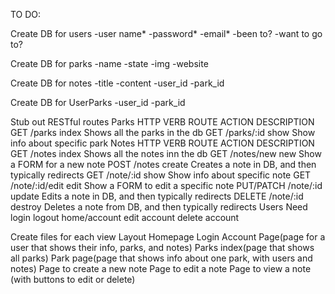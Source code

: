TO DO:


Create DB for users
  -user name*
  -password*
  -email*
  -been to?
  -want to go to?

Create DB for parks
  -name
  -state
  -img
  -website

Create DB for notes
  -title
  -content
  -user_id
  -park_id

Create DB for UserParks
  -user_id
  -park_id

Stub out RESTful routes
  Parks
    HTTP VERB          ROUTE            ACTION             DESCRIPTION              
    GET             /parks              index       Shows all the parks in the db
    GET             /parks/:id          show        Show info about specific park
  Notes
    HTTP VERB          ROUTE             ACTION             DESCRIPTION              
    GET             /notes               index       Shows all the notes inn the db
    GET             /notes/new           new         Show a FORM for a new note
    POST            /notes               create      Creates a note in DB, and then typically redirects
    GET             /note/:id            show        Show info about specific note
    GET             /note/:id/edit       edit        Show a FORM to edit a specific note
    PUT/PATCH       /note/:id            update      Edits a note in DB, and then typically redirects
    DELETE          /note/:id            destroy     Deletes a note from DB, and then typically redirects
  Users
    Need login
          logout
          home/account
          edit account
          delete account



Create files for each view
    Layout
    Homepage
    Login
    Account Page(page for a user that shows their info, parks, and notes)
    Parks index(page that shows all parks)
    Park page(page that shows info about one park, with users and notes)
    Page to create a new note
    Page to edit a note
    Page to view a note (with buttons to edit or delete)
